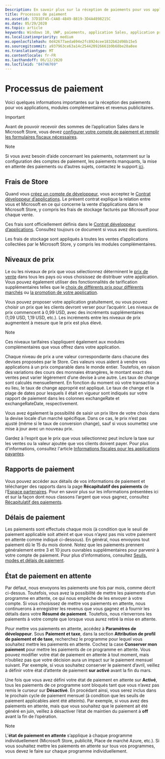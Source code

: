 ```yaml
---
Description: En savoir plus sur la réception de paiements pour vos applications, les modules complémentaires (produits dans l’application) et les revenus de la publicité.
title: Processus de paiement
ms.assetid: 37D1EF45-C4A8-4849-8819-3D4A4898215C
ms.date: 05/29/2020
ms.topic: article
keywords: Windows 10, UWP, paiements, application Sales, application proceeds, paiement, frais de magasin, retenue de paiement, pourcentage
ms.localizationpriority: medium
ms.openlocfilehash: 0d42677aeda694e2fc8924cee1832b62d98b15e5
ms.sourcegitcommit: a937963ce63a14c254420926661b9b68be28a8ee
ms.translationtype: MT
ms.contentlocale: fr-FR
ms.lasthandoff: 06/12/2020
ms.locfileid: "84746769"
---
```

# <a name="getting-paid"></a>Processus de paiement
Voici quelques informations importantes sur la réception des paiements pour vos applications, modules complémentaires et revenus publicitaires.

> [!IMPORTANT]
> Avant de pouvoir recevoir des sommes de l’application Sales dans le Microsoft Store, vous devez [configurer votre compte de paiement et remplir les formulaires fiscaux nécessaires](setting-up-your-payout-account-and-tax-forms.md).

> [!NOTE]
> Si vous avez besoin d’aide concernant les paiements, notamment sur la configuration des comptes de paiement, les paiements manquants, la mise en attente des paiements ou d’autres sujets, contactez le support [ici](https://developer.microsoft.com/windows/support).

## <a name="store-fee"></a>Frais de Store

Quand vous [créez un compte de développeur](https://developer.microsoft.com/store/register), vous acceptez le [Contrat développeur d’applications](https://docs.microsoft.com/legal/windows/agreements/app-developer-agreement). Le présent contrat explique la relation entre vous et Microsoft en ce qui concerne la vente d’applications dans le Microsoft Store, y compris les frais de stockage facturés par Microsoft pour chaque vente.

Ces frais sont officiellement définis dans le [Contrat développeur d’applications](https://docs.microsoft.com/legal/windows/agreements/app-developer-agreement). Consultez toujours ce document si vous avez des questions.

Les frais de stockage sont appliqués à toutes les ventes d’applications collectées par le Microsoft Store, y compris les modules complémentaires.


## <a name="price-tiers"></a>Niveaux de prix

Le ou les niveaux de prix que vous sélectionnez déterminent le [prix de vente](set-and-schedule-app-pricing.md#base-price) dans tous les pays où vous choisissez de distribuer votre application. Vous pouvez également utiliser des fonctionnalités de tarification supplémentaires telles que le [choix de différents prix pour différents marchés](set-and-schedule-app-pricing.md#override-base-price-for-specific-markets) ou [la promotion de votre application](put-apps-and-add-ons-on-sale.md).

Vous pouvez proposer votre application gratuitement, ou vous pouvez choisir un prix que les clients devront verser pour l’acquérir. Les niveaux de prix commencent à 0,99 USD, avec des incréments supplémentaires (1,09 USD, 1,19 USD, etc.). Les incréments entre les niveaux de prix augmentent à mesure que le prix est plus élevé.

> [!NOTE] 
> Ces niveaux tarifaires s’appliquent également aux modules complémentaires que vous offrez dans votre application.

Chaque niveau de prix a une valeur correspondante dans chacune des devises proposées par le Store. Ces valeurs vous aident à vendre vos applications à un prix comparable dans le monde entier. Toutefois, en raison des variations des cours des monnaies étrangères, le montant exact des ventes peut varier légèrement d’une devise à une autre. Les taux de change sont calculés mensuellement. En fonction du moment où votre transaction a eu lieu, le taux de change approprié est appliqué. Le taux de change et la plage de dates pour lesquels il était en vigueur sont indiqués sur votre rapport de paiement dans les colonnes exchangeRate et exchangeRateDate, respectivement.

Vous avez également la possibilité de saisir un prix libre de votre choix dans la devise locale d’un marché spécifique. Dans ce cas, le prix n’est pas ajusté (même si le taux de conversion change), sauf si vous soumettez une mise à jour avec un nouveau prix. 

Gardez à l’esprit que le prix que vous sélectionnez peut inclure la taxe sur les ventes ou la valeur ajoutée que vos clients doivent payer. Pour plus d'informations, consultez l'article [Informations fiscales pour les applications payantes](tax-details-for-paid-apps.md).


## <a name="payout-reporting"></a>Rapports de paiement

Vous pouvez accéder aux détails de vos informations de paiement et télécharger des rapports dans la page **Récapitulatif des paiements** de l’[Espace partenaires](https://partner.microsoft.com/dashboard). Pour en savoir plus sur les informations présentées ici et sur la façon dont nous classons l’argent que vous gagnez, consultez [Récapitulatif des paiements](payout-summary.md).


## <a name="payout-timeframe"></a>Délais de paiement

Les paiements sont effectués chaque mois (à condition que le seuil de paiement applicable soit atteint et que vous n’ayez pas mis votre paiement en attente comme indiqué ci-dessous). En général, nous envoyons tout paiement dû le 15 du mois donné. Notez que les paiements prennent généralement entre 3 et 10 jours ouvrables supplémentaires pour parvenir à votre compte de paiement. Pour plus d’informations, consultez [Seuils, modes et délais de paiement](payment-thresholds-methods-and-timeframes.md).


##  <a name="payout-hold-status"></a>État de paiement en attente

Par défaut, nous envoyons les paiements une fois par mois, comme décrit ci-dessus. Toutefois, vous avez la possibilité de mettre les paiements d’un programme en attente, ce qui nous empêche de les envoyer à votre compte. Si vous choisissez de mettre vos paiements en attente, nous continuerons à enregistrer les revenus que vous gagnez et à fournir les détails dans votre **Résumé de paiement**. Toutefois, nous n’enverrons les paiements à votre compte que lorsque vous aurez retiré la mise en attente.

Pour mettre vos paiements en attente, accédez à **Paramètres de développeur**. Sous **Paiement et taxe**, dans la section **Attribution de profil de paiement et de taxe**, recherchez le programme pour lequel vous souhaitez mettre les paiements en attente. Cochez la case **Conserver mon paiement** pour mettre les paiements de ce programme en attente. Vous pouvez modifier votre état de paiement en attente à tout moment, mais n’oubliez pas que votre décision aura un impact sur le paiement mensuel suivant. Par exemple, si vous souhaitez conserver le paiement d’avril, veillez à définir votre état d’attente de paiement **sur activé** avant la fin du mars.

Une fois que vous avez défini votre état de paiement en attente sur **Activé**, tous les paiements de ce programme sont bloqués tant que vous n’avez pas remis le curseur sur **Désactivé**. En procédant ainsi, vous serez inclus dans le prochain cycle de paiement mensuel (à condition que les seuils de paiement applicables aient été atteints). Par exemple, si vous avez des paiements en attente, mais que vous souhaitez que le paiement ait été généré en juin, veillez à désactiver l’état de maintien du paiement à **off** avant la fin de l’opération.

> [!NOTE]
> L’**état de paiement en attente** s’applique à chaque programme individuellement (Microsoft Store, publicité, Place de marché Azure, etc.). Si vous souhaitez mettre les paiements en attente sur tous vos programmes, vous devez le faire sur chaque programme individuellement.


 

 




